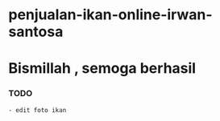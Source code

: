 # penjualan-ikan-online-irwan-santosa

# Bismillah , semoga berhasil


### TODO
    - edit foto ikan